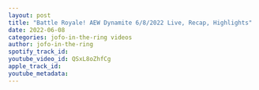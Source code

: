 ```yaml
---
layout: post
title: "Battle Royale! AEW Dynamite 6/8/2022 Live, Recap, Highlights"
date: 2022-06-08
categories: jofo-in-the-ring videos
author: jofo-in-the-ring
spotify_track_id: 
youtube_video_id: QSxL8oZhfCg
apple_track_id: 
youtube_metadata: 
---
```

